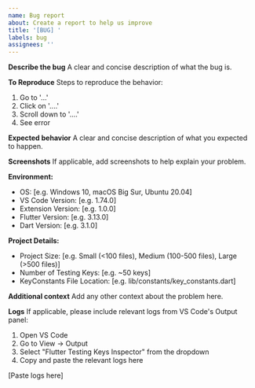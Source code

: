 ```yaml
---
name: Bug report
about: Create a report to help us improve
title: '[BUG] '
labels: bug
assignees: ''
---
```


**Describe the bug**
A clear and concise description of what the bug is.

**To Reproduce**
Steps to reproduce the behavior:

1. Go to '...'
2. Click on '....'
3. Scroll down to '....'
4. See error

**Expected behavior**
A clear and concise description of what you expected to happen.

**Screenshots**
If applicable, add screenshots to help explain your problem.

**Environment:**

- OS: [e.g. Windows 10, macOS Big Sur, Ubuntu 20.04]
- VS Code Version: [e.g. 1.74.0]
- Extension Version: [e.g. 1.0.0]
- Flutter Version: [e.g. 3.13.0]
- Dart Version: [e.g. 3.1.0]

**Project Details:**

- Project Size: [e.g. Small (<100 files), Medium (100-500 files), Large (>500 files)]
- Number of Testing Keys: [e.g. ~50 keys]
- KeyConstants File Location: [e.g. lib/constants/key_constants.dart]

**Additional context**
Add any other context about the problem here.

**Logs**
If applicable, please include relevant logs from VS Code's Output panel:

1. Open VS Code
2. Go to View → Output
3. Select "Flutter Testing Keys Inspector" from the dropdown
4. Copy and paste the relevant logs here

[Paste logs here]
